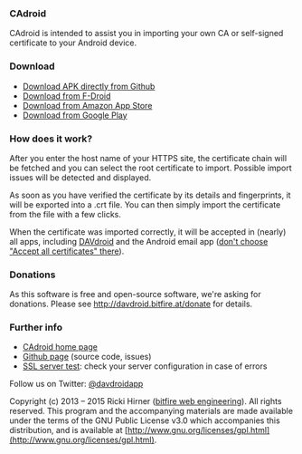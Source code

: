 
### CAdroid

CAdroid is intended to assist you in importing your own CA or self-signed certificate
to your Android device.


### Download

* [Download APK directly from Github](https://github.com/bitfireAT/cadroid/releases/latest)
* [Download from F-Droid](https://f-droid.org/app/at.bitfire.cadroid)
* [Download from Amazon App Store](http://www.amazon.com/bitfire-web-engineering-CAdroid-Certificates/dp/B00P2S3ALG)
* [Download from Google Play](https://play.google.com/store/apps/details?id=at.bitfire.cadroid)

        
### How does it work?
 
After you enter the host name of your HTTPS site, the certificate chain will be
fetched and you can select the root certificate to import. Possible import issues
will be detected and displayed.

As soon as you have verified the certificate by its details and fingerprints,
it will be exported into a .crt file. You can then simply import the certificate from the file with a few clicks.

When the certificate was imported correctly, it will be accepted in (nearly) all
apps, including [DAVdroid](https://davdroid.bitfire.at) and the Android email app
([don't choose "Accept all certificates" there](https://code.google.com/p/android/issues/detail?id=67038)).


### Donations

As this software is free and open-source software, we're asking for donations.
Please see http://davdroid.bitfire.at/donate for details.

        
### Further info

* [CAdroid home page](http://cadroid.bitfire.at)
* [Github page](https://github.com/bitfireAT/cadroid) (source code, issues)
* [SSL server test](https://www.ssllabs.com/ssltest/): check your server configuration in case of errors
 
Follow us on Twitter: [@davdroidapp](http://twitter.com/davdroidapp)
 
Copyright (c) 2013 – 2015 Ricki Hirner ([bitfire web engineering](http://www.bitfire.at)). All rights reserved.
This program and the accompanying materials are made available under the terms of the GNU Public License v3.0 which accompanies this distribution, and is available at [http://www.gnu.org/licenses/gpl.html](http://www.gnu.org/licenses/gpl.html).
